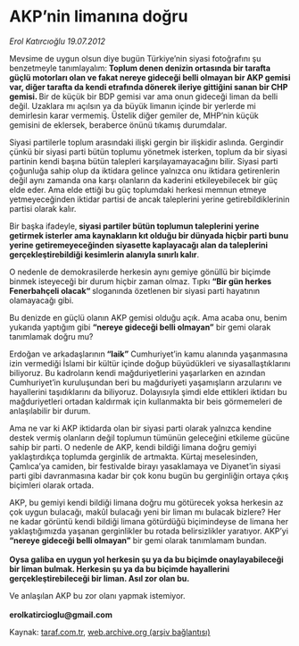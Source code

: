 # AKP’nin limanına doğru

*Erol Katırcıoğlu 19.07.2012*

<div class="yazi"><p>Mevsime de uygun olsun diye bugün Türkiye’nin siyasi fotoğrafını şu benzetmeyle tanımlayalım:<strong> Toplum denen denizin ortasında bir tarafta güçlü motorları olan ve fakat nereye gideceği belli olmayan bir AKP gemisi var, diğer tarafta da kendi etrafında dönerek ileriye gittiğini sanan bir CHP gemisi. </strong>Bir de küçük bir BDP gemisi var ama onun gideceği liman da belli değil. Uzaklara mı açılsın ya da büyük limanın içinde bir yerlerde mi demirlesin karar vermemiş. Üstelik diğer gemiler de, MHP’nin küçük gemisini de eklersek, beraberce önünü tıkamış durumdalar.</p>
<p>Siyasi partilerle toplum arasındaki ilişki gergin bir ilişkidir aslında. Gergindir çünkü bir siyasi parti bütün toplumu yönetmek isterken, toplum da bir siyasi partinin kendi başına bütün talepleri karşılayamayacağını bilir. Siyasi parti çoğunluğa sahip olup da iktidara gelince yalnızca onu iktidara getirenlerin değil aynı zamanda ona karşı olanların da kaderini etkileyebilecek bir güç elde eder. Ama elde ettiği bu güç toplumdaki herkesi memnun etmeye yetmeyeceğinden iktidar partisi de ancak taleplerini yerine getirebildiklerinin partisi olarak kalır.</p>
<p>Bir başka ifadeyle,<strong> siyasi partiler bütün toplumun taleplerini yerine getirmek isterler ama kaynakların kıt olduğu bir dünyada hiçbir parti bunu yerine getiremeyeceğinden siyasette kaplayacağı alan da taleplerini gerçekleştirebildiği kesimlerin alanıyla sınırlı kalır</strong>.</p>
<p>O nedenle de demokrasilerde herkesin aynı gemiye gönüllü bir biçimde binmek isteyeceği bir durum hiçbir zaman olmaz. Tıpkı <strong>“Bir gün herkes Fenerbahçeli olacak“ </strong>sloganında özetlenen bir siyasi parti hayatının olamayacağı gibi.</p>
<p>Bu denizde en güçlü olanın AKP gemisi olduğu açık. Ama acaba onu, benim yukarıda yaptığım gibi <strong>“nereye gideceği belli olmayan”</strong> bir gemi olarak tanımlamak doğru mu?</p>
<p>Erdoğan ve arkadaşlarının<strong> “laik”</strong> Cumhuriyet’in kamu alanında yaşanmasına izin vermediği İslami bir kültür içinde doğup büyüdükleri ve siyasallaştıklarını biliyoruz. Bu kadroların kendi mağduriyetlerini yaşarlarken en azından Cumhuriyet’in kuruluşundan beri bu mağduriyeti yaşamışların arzularını ve hayallerini taşıdıklarını da biliyoruz. Dolayısıyla şimdi elde ettikleri iktidarı bu mağduriyetleri ortadan kaldırmak için kullanmakta bir beis görmemeleri de anlaşılabilir bir durum.</p>
<p>Ama ne var ki AKP iktidarda olan bir siyasi parti olarak yalnızca kendine destek vermiş olanların değil toplumun tümünün geleceğini etkileme gücüne sahip bir parti. O nedenle de AKP, kendi bildiği limana doğru gemiyi yaklaştırdıkça toplumda gerginlik de artmakta. Kürtaj meselesinden, Çamlıca’ya camiden, bir festivalde birayı yasaklamaya ve Diyanet’in siyasi parti gibi davranmasına kadar bir çok konu bugün bu gerginliğin ortaya çıkış biçimleri olarak ortada.</p>
<p>AKP, bu gemiyi kendi bildiği limana doğru mu götürecek yoksa herkesin az çok uygun bulacağı, makûl bulacağı yeni bir liman mı bulacak bizlere? Her ne kadar görüntü kendi bildiği limana götürdüğü biçimindeyse de limana her yaklaştığımızda yaşanan gerginlikler bu rotada belirsizlikler yaratıyor. AKP’yi <strong>“nereye gideceği belli olmayan”</strong> bir gemi olarak tanımlamam bundan.<br/><br/><strong>Oysa galiba en uygun yol herkesin şu ya da bu biçimde onaylayabileceği bir liman bulmak. Herkesin şu ya da bu biçimde hayallerini gerçekleştirebileceği bir liman. Asıl zor olan bu.</strong></p>
<p>Ve anlaşılan AKP bu zor olanı yapmak istemiyor.<br/><br/><strong>erolkatircioglu@gmail.com</strong></p>
</div>

Kaynak: [taraf.com.tr](http://www.taraf.com.tr/erol-katircioglu/makale-akp-nin-limanina-dogru.htm), [web.archive.org (arşiv bağlantısı)](http://web.archive.org/web/20131107074825/http://www.taraf.com.tr/erol-katircioglu/makale-akp-nin-limanina-dogru.htm)
